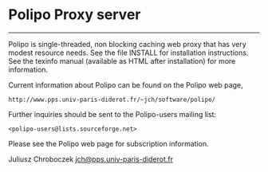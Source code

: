 # Polipo Proxy server

---

Polipo is single-threaded, non blocking caching web proxy that has
very modest resource needs.  See the file INSTALL for installation
instructions.  See the texinfo manual (available as HTML after
installation) for more information.

Current information about Polipo can be found on the Polipo web page,

    http://www.pps.univ-paris-diderot.fr/~jch/software/polipo/

Further inquiries should be sent to the Polipo-users mailing list:

    <polipo-users@lists.sourceforge.net>

Please see the Polipo web page for subscription information.


Juliusz Chroboczek
<jch@pps.univ-paris-diderot.fr>
